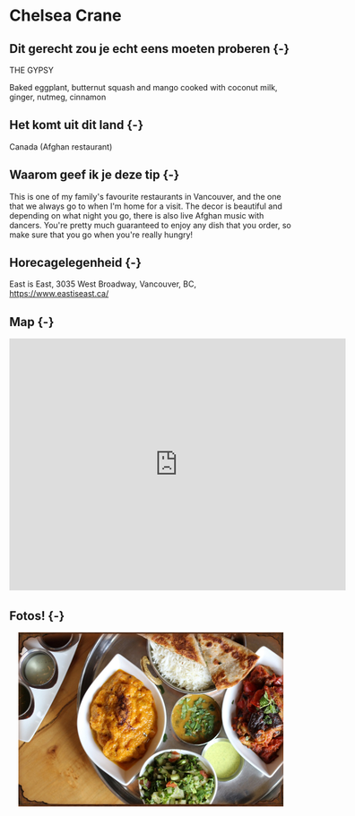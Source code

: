 # Chelsea Crane







## Dit gerecht zou je echt eens moeten proberen {-} 

THE GYPSY


Baked eggplant, butternut squash and mango cooked with coconut milk, ginger, nutmeg, cinnamon

## Het komt uit dit land {-}

Canada (Afghan restaurant)

## Waarom geef ik je deze tip {-}

This is one of my family's favourite restaurants in Vancouver, and the one that we always go to when I'm home for a visit. The decor is beautiful and depending on what night you go, there is also live Afghan music with dancers. You're pretty much guaranteed to enjoy any dish that you order, so make sure that you go when you're really hungry!

## Horecagelegenheid {-}

East is East, 3035 West Broadway, Vancouver, BC, https://www.eastiseast.ca/

## Map {-}

<iframe src="https://www.google.com/maps/embed?pb=!1m18!1m12!1m3!1d2603.6351100311854!2d-123.17489728501364!3d49.26436167999069!2m3!1f0!2f0!3f0!3m2!1i1024!2i768!4f13.1!3m3!1m2!1s0x548673aad83fae0f%3A0x4a9d67cc063f8767!2sEast%20Is%20East!5e0!3m2!1snl!2snl!4v1661266076321!5m2!1snl!2snl" width="600" height="450" style="border:0;" allowfullscreen="" loading="lazy" referrerpolicy="no-referrer-when-downgrade"></iframe>

## Fotos! {-}

<img src="images/gerechten/gerecht-chelsea-east_Chelsea Crane.jpg" width="473" style="display: block; margin: auto;" />
